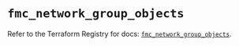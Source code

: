 # `fmc_network_group_objects`

Refer to the Terraform Registry for docs: [`fmc_network_group_objects`](https://registry.terraform.io/providers/ciscodevnet/fmc/1.5.2/docs/resources/network_group_objects).
